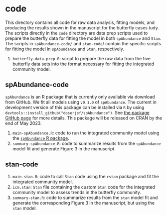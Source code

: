 # code

This directory contains all code for raw data analysis, fitting models, and producing the results shown in the manuscript for the butterfly cases tudy. The scripts directly in the `code` directory are data prep scripts used to prepare the butterfly data for fitting the model in both `spAbundance` and `Stan`. The scripts in `spAbundance-code/` and `stan-code`/ contain the specific scripts for fitting the model in `spAbundance` and `Stan`, respectively.   

1. `butterfly-data-prep.R`: script to prepare the raw data from the five butterfly data sets into the format necessary for fitting the integrated community model.

## spAbundance-code

`spAbundance` is an R package that is currently only available via download from GitHub. We fit all models using `v0.1.0` of `spAbundance`. The current in development version of this package can be installed via `R` by using `devtools::install_github("doserjef/spAbundance")`.  See [the package GitHub page](https://github.com/doserjef/spAbundance) for more details. This package will be released on CRAN by the end of May 2023.

1. `main-spAbundance.R`: code to run the integrated community model using the [`spAbundance` R package](https://github.com/doserjef/spAbundance). 
2. `summary-spAbundance.R`: code to summarize results from the `spAbundance` model fit and generate Figure 3 in the manuscript. 


## stan-code

1. `main-stan.R`: code to call `Stan` code using the `rstan` package and fit the integrated community model.
2. `icm.stan`: `Stan` file containing the custom `Stan` code for the integrated community model to assess trends in the butterfly community. 
3. `summary-stan.R`: code to summarize results from the `stan` model fit and generate the corresponding Figure 3 in the manuscript, but using the `stan` model.
